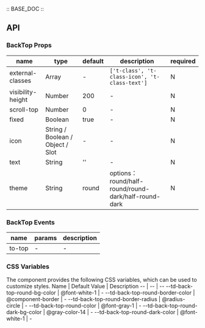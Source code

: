 :: BASE_DOC ::

## API

### BackTop Props

 name              | type                             | default | description                                         | required 
-------------------|----------------------------------|---------|-----------------------------------------------------|----------
 external-classes  | Array                            | -       | `['t-class', 't-class-icon', 't-class-text']`       | N        
 visibility-height | Number                           | 200     | \-                                                  | N        
 scroll-top        | Number                           | 0       | \-                                                  | N        
 fixed             | Boolean                          | true    | \-                                                  | N        
 icon              | String / Boolean / Object / Slot | -       | \-                                                  | N        
 text              | String                           | ''      | \-                                                  | N        
 theme             | String                           | round   | options：round/half-round/round-dark/half-round-dark | N        

### BackTop Events

 name   | params | description 
--------|--------|-------------
 to-top | \-     | \-          

### CSS Variables

The component provides the following CSS variables, which can be used to customize styles.
Name | Default Value | Description
-- | -- | --
--td-back-top-round-bg-color | @font-white-1 | -
--td-back-top-round-border-color | @component-border | -
--td-back-top-round-border-radius | @radius-circle | -
--td-back-top-round-color | @font-gray-1 | -
--td-back-top-round-dark-bg-color | @gray-color-14 | -
--td-back-top-round-dark-color | @font-white-1 | - 
